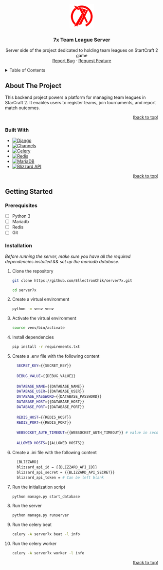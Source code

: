 <a name="readme-top"></a>

<!-- PROJECT LOGO -->
<br />
<div align="center">
  <a href="https://github.com/EllectronChik/server7x">
    <img src="favicon.svg" alt="Logo" width="80" height="80">
  </a>

  <h3 align="center">7x Team League Server</h3>

  <p align="center">
    Server side of the project dedicated to holding team leagues on StartCraft 2 game
    <br />
    <a href="https://github.com/EllectronChik/client7x/issues">Report Bug</a>
    ·
    <a href="https://github.com/EllectronChik/client7x/issues">Request Feature</a>
  </p>
</div>



<!-- TABLE OF CONTENTS -->
<details>
  <summary>Table of Contents</summary>
  <ol>
    <li>
      <a href="#about-the-project">About The Project</a>
      <ul>
        <li><a href="#built-with">Built With</a></li>
      </ul>
    </li>
    <li>
      <a href="#getting-started">Getting Started</a>
      <ul>
        <li><a href="#prerequisites">Prerequisites</a></li>
        <li><a href="#installation">Installation</a></li>
      </ul>
    </li>
  </ol>
</details>



<!-- ABOUT THE PROJECT -->
## About The Project

This backend project powers a platform for managing team leagues in StarCraft 2. It enables users to register teams, join tournaments, and report match outcomes.

<p align="right">(<a href="#readme-top">back to top</a>)</p>



### Built With

* [![Django][django_shield]][django_url]
* [![Channels][channels_shield]][channels_url]
* [![Celery][celery_shield]][celery_url]
* [![Redis][redis_shield]][redis_url]
* [![MariaDB][mariadb_shield]][mariadb_url]
* [![Blizzard API][blizzard_shield]][blizzard_url]



<p align="right">(<a href="#readme-top">back to top</a>)</p>



<!-- GETTING STARTED -->
## Getting Started

### Prerequisites

- [ ] Python 3
- [ ] Mariadb
- [ ] Redis
- [ ] Git

### Installation

_Before running the server, make sure you have all the required dependencies installed && set up the mariadb database._

1. Clone the repository
    ```bash
    git clone https://github.com/EllectronChik/server7x.git
    ```

    ```bash
    cd server7x
    ```

2. Create a virtual environment
    ```bash
    python -m venv venv
    ```
3. Activate the virtual environment
    ```bash
    source venv/bin/activate
    ```
4. Install dependencies
    ```bash
    pip install -r requirements.txt
    ```

5. Create a .env file with the following content
    ```bash
      SECRET_KEY={{SECRET_KEY}}

      DEBUG_VALUE={{DEBUG_VALUE}}

      DATABASE_NAME={{DATABASE_NAME}}
      DATABASE_USER={{DATABASE_USER}}
      DATABASE_PASSWORD={{DATABASE_PASSWORD}}
      DATABASE_HOST={{DATABASE_HOST}}
      DATABASE_PORT={{DATABASE_PORT}}

      REDIS_HOST={{REDIS_HOST}}
      REDIS_PORT={{REDIS_PORT}}

      WEBSOCKET_AUTH_TIMEOUT={{WEBSOCKET_AUTH_TIMEOUT}} # value in seconds, default 5

      ALLOWED_HOSTS={{ALLOWED_HOSTS}}
    ```

6. Create a .ini file with the following content
    ```bash
      [BLIZZARD]
      blizzard_api_id = {{BLIZZARD_API_ID}}
      blizzard_api_secret = {{BLIZZARD_API_SECRET}}
      blizzard_api_token = # Can be left blank
    ```

7. Run the initialization script
    ```bash
    python manage.py start_database
    ```

8. Run the server
    ```bash
    python manage.py runserver
    ```

9. Run the celery beat
    ```bash
    celery -A server7x beat -l info
    ```

10. Run the celery worker
    ```bash
    celery -A server7x worker -l info
    ```

<p align="right">(<a href="#readme-top">back to top</a>)</p>

<!-- MARKDOWN LINKS & IMAGES -->
<!-- https://www.markdownguide.org/basic-syntax/#reference-style-links -->
[django_shield]: https://img.shields.io/badge/django-4.2.5-blue?style=for-the-badge&logo=django&logoColor=white
[django_url]: https://www.djangoproject.com/
[channels_shield]: https://img.shields.io/badge/channels-4.0.0-blue?style=for-the-badge&logo=channels&logoColor=white
[channels_url]: https://channels.readthedocs.io/en/stable
[celery_shield]: https://img.shields.io/badge/celery-5.3.6-blue?style=for-the-badge&logo=celery&logoColor=white
[celery_url]: https://docs.celeryq.dev/en/stable/
[redis_shield]: https://img.shields.io/badge/redis-5.0.14-blue?style=for-the-badge&logo=redis&logoColor=white
[redis_url]: https://redis.io/
[mariadb_shield]: https://img.shields.io/badge/mariadb-11.3.2-blue?style=for-the-badge&logo=mariadb&logoColor=white
[mariadb_url]: https://mariadb.com
[blizzard_shield]: https://img.shields.io/badge/blizzard-API-blue?style=for-the-badge&logo=blizzard&logoColor=white
[blizzard_url]: https://develop.battle.net/